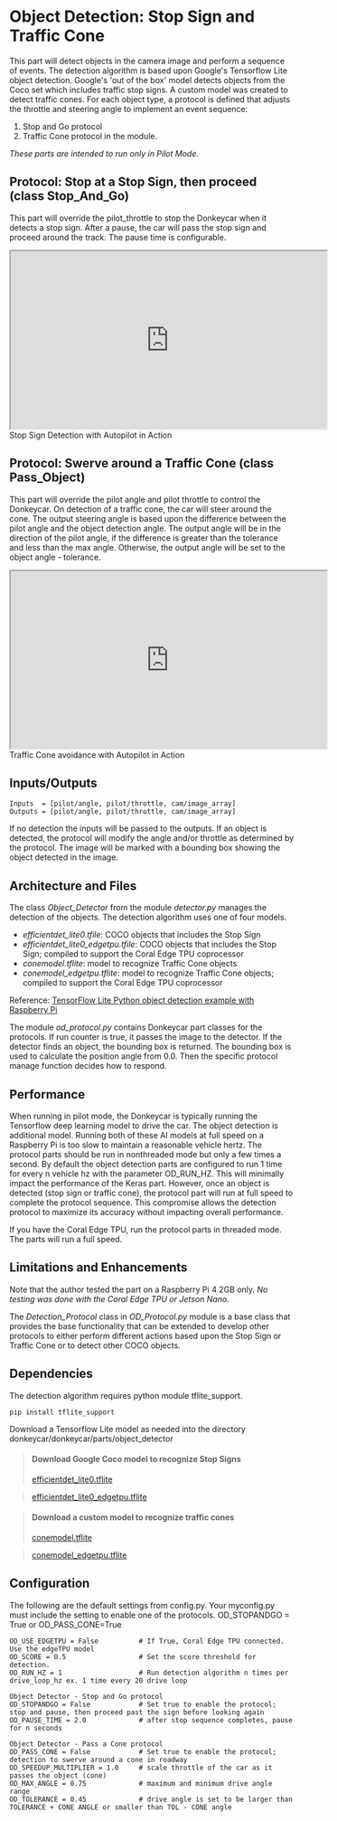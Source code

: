 # Object Detection: Stop Sign and Traffic Cone

This part will detect objects in the camera image and perform a sequence of events. The detection algorithm is based upon Google's Tensorflow Lite object detection.
Google's 'out of the box' model detects objects from the Coco set which includes traffic stop signs.  A custom model was created to detect 
traffic cones. For each object type, a protocol is defined that adjusts the throttle and steering angle to implement an event sequence:
1. Stop and Go protocol
2. Traffic Cone protocol in the module.  

*These parts are intended to run only in Pilot Mode.*

## Protocol: Stop at a Stop Sign, then proceed (class Stop\_And\_Go)
This part will override the pilot_throttle to stop the Donkeycar when it detects a stop sign.  After a pause, the
car will pass the stop sign and proceed around the track. The pause time is configurable.

<iframe class="video" width="560" height="315" src="https://youtu.be/0TLaEs126zs" allowfullscreen></iframe>
Stop Sign Detection with Autopilot in Action

## Protocol: Swerve around a Traffic Cone (class Pass_Object)
This part will override the pilot angle and pilot throttle to control the Donkeycar.
On detection of a traffic cone, the car will steer around the cone. The output steering angle is based upon
the difference between the pilot angle and the object detection angle. The output angle will be in the direction of the pilot angle,
if the difference is greater than the tolerance and less than the max angle. Otherwise, the output angle will be set to the
object angle - tolerance.

<iframe class="video" width="560" height="315" src="https://youtu.be/sjvswIy4TGE" allowfullscreen></iframe>
Traffic Cone avoidance with Autopilot in Action

## Inputs/Outputs
```
Inputs  = [pilot/angle, pilot/throttle, cam/image_array]  
Outputs = [pilot/angle, pilot/throttle, cam/image_array]
```

If no detection the inputs will be passed to the outputs. If an object is detected, the protocol will modify the angle
and/or throttle as determined by the protocol.  The image will be marked with a bounding box showing the object detected in the image.

## Architecture and Files
The class *Object_Detector* from the module *detector.py*  manages the detection of the objects. 
The detection algorithm uses one of four models.

- *efficientdet\_lite0.tfile*:  COCO objects that includes the Stop Sign
- *efficientdet\_lite0_edgetpu.tfile*: COCO objects that includes the Stop Sign; compiled to support the Coral Edge TPU coprocessor
- *conemodel.tflite*: model to recognize Traffic Cone objects 
- *conemodel\_edgetpu.tflite*: model to recognize Traffic Cone objects; compiled to support the Coral Edge TPU coprocessor

Reference:  [TensorFlow Lite Python object detection example with Raspberry Pi](https://github.com/tensorflow/examples/tree/master/lite/examples/object_detection/raspberry_pi)

The module *od\_protocol.py* contains Donkeycar part classes for the protocols. If run counter is true, it passes the image to the detector. If the detector finds an object, the bounding box is returned.  The bounding box is used to calculate the position angle from 0.0. Then the specific protocol manage function decides how to respond.

## Performance
When running in pilot mode, the Donkeycar is typically running the Tensorflow deep learning model to drive the car. The object detection is additional model.   Running both of these AI models at full speed
on a Raspberry Pi is too slow to maintain a reasonable vehicle hertz.  The protocol parts should be run in nonthreaded mode but only a few times a second. 
By default the object detection parts are configured to run 1 time for every n vehicle hz with the parameter OD\_RUN\_HZ. This will 
minimally impact the performance of the Keras part. However, once an object is detected (stop sign or traffic cone), 
the protocol part will run at full speed to complete the protocol sequence.
This compromise allows the detection protocol to maximize its accuracy without impacting overall performance. 

If you have the Coral Edge TPU, run the protocol parts in threaded mode. The parts will run a full speed.

## Limitations and Enhancements
Note that the author tested the part on a Raspberry Pi 4 2GB only.  *No testing was done with the Coral Edge TPU or Jetson Nano.*

The *Detection\_Protocol* class in *OD_Protocol.py* module is a base class that provides the
base functionality that can be extended to develop other protocols
to either perform different actions based upon the Stop Sign or Traffic Cone or to detect other COCO objects.

## Dependencies
The detection algorithm requires python module tflite\_support. 
```
pip install tflite_support
```
Download a Tensorflow Lite model as needed into the directory donkeycar/donkeycar/parts/object\_detector

>#### Download Google Coco model to recognize Stop Signs
>[efficientdet\_lite0.tflite](https://drive.google.com/file/d/1exLAjDTkZOcQsrItflHRaf49eHSm5YWf/view?usp=sharing)

>[efficientdet\_lite0\_edgetpu.tflite](https://drive.google.com/file/d/1G2NgKx-MlEyArtS6RsXQGkV9dWm3dKHM/view?usp=sharing)

>#### Download a custom model to recognize traffic cones
>[conemodel.tflite](https://drive.google.com/file/d/1ETdqEfbe3f90wI5FPYh7jh5_67DrDJgF/view?usp=sharing)

>[conemodel\_edgetpu.tflite](https://drive.google.com/file/d/1yiW63i2mVKnWs1suh5uPjEp0sONW8_05/view?usp=sharing)


## Configuration
The following are the default settings from config.py.  Your myconfig.py must include the setting to enable one of the protocols.
OD\_STOPANDGO = True or OD\_PASS\_CONE=True

```
OD_USE_EDGETPU = False          # If True, Coral Edge TPU connected. Use the edgeTPU model 
OD_SCORE = 0.5                  # Set the score threshold for detection.
OD_RUN_HZ = 1                   # Run detection algorithm n times per drive_loop_hz ex. 1 time every 20 drive loop 

Object Detector - Stop and Go protocol
OD_STOPANDGO = False            # Set true to enable the protocol;  stop and pause, then proceed past the sign before looking again
OD_PAUSE_TIME = 2.0             # after stop sequence completes, pause for n seconds

Object Detector - Pass a Cone protocol
OD_PASS_CONE = False            # Set true to enable the protocol; detection to swerve around a cone in roadway
OD_SPEEDUP_MULTIPLIER = 1.0     # scale throttle of the car as it passes the object (cone)
OD_MAX_ANGLE = 0.75             # maximum and minimum drive angle range
OD_TOLERANCE = 0.45             # drive angle is set to be larger than TOLERANCE + CONE ANGLE or smaller than TOL - CONE angle
```



